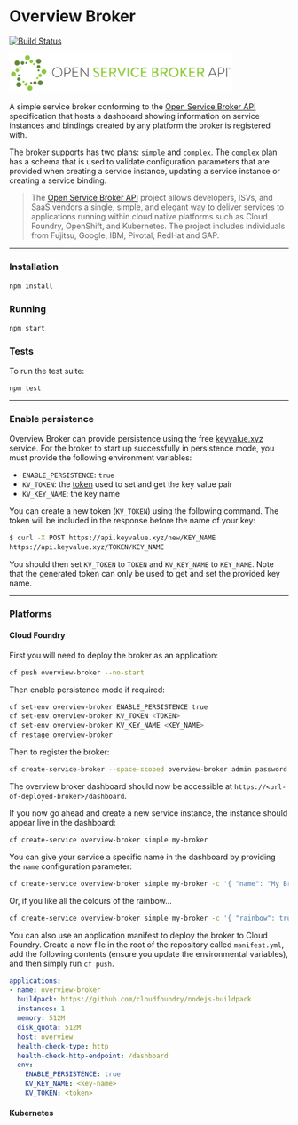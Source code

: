 # Overview Broker
[![Build Status](https://travis-ci.org/mattmcneeney/overview-broker.svg?branch=master)](https://travis-ci.org/mattmcneeney/overview-broker)

![Open Service Broker API](images/openservicebrokerapi.png)

A simple service broker conforming to the [Open Service Broker API](https://github.com/openservicebrokerapi/servicebroker/) specification that hosts a dashboard showing information on service instances and bindings created by any platform the broker is registered with.

The broker supports has two plans: `simple` and `complex`. The `complex` plan has a schema that is used to validate configuration parameters that are provided when creating a service instance, updating a service instance or creating a service binding.

> The [Open Service Broker API](https://www.openservicebrokerapi.org/) project allows developers, ISVs, and SaaS vendors a single, simple, and elegant way to deliver services to applications running within cloud native platforms such as Cloud Foundry, OpenShift, and Kubernetes. The project includes individuals from Fujitsu, Google, IBM, Pivotal, RedHat and SAP.

---

### Installation
```bash
npm install
```

### Running
```bash
npm start
```

### Tests

To run the test suite:
```bash
npm test
```

---

### Enable persistence

Overview Broker can provide persistence using the free [keyvalue.xyz](https://keyvalue.xyz/) service. For the broker to start up successfully in persistence mode, you must provide the following environment variables:
* `ENABLE_PERSISTENCE`: `true`
* `KV_TOKEN`: the [token](https://github.com/kvaas/docs/blob/master/REST%20API.md#post-newkey) used to set and get the key value pair
* `KV_KEY_NAME`: the key name

You can create a new token (`KV_TOKEN`) using the following command. The token will be included in the response before the name of your key:
```bash
$ curl -X POST https://api.keyvalue.xyz/new/KEY_NAME
https://api.keyvalue.xyz/TOKEN/KEY_NAME
```

You should then set `KV_TOKEN` to `TOKEN` and `KV_KEY_NAME` to `KEY_NAME`.
Note that the generated token can only be used to get and set the provided key name.

---

### Platforms

#### Cloud Foundry 

First you will need to deploy the broker as an application:
```bash
cf push overview-broker --no-start
```

Then enable persistence mode if required:
```bash
cf set-env overview-broker ENABLE_PERSISTENCE true
cf set-env overview-broker KV_TOKEN <TOKEN>
cf set-env overview-broker KV_KEY_NAME <KEY_NAME>
cf restage overview-broker
```

Then to register the broker:
```bash
cf create-service-broker --space-scoped overview-broker admin password <url-of-deployed-broker>
```

The overview broker dashboard should now be accessible at `https://<url-of-deployed-broker>/dashboard`.

If you now go ahead and create a new service instance, the instance should appear live in the dashboard:
```bash
cf create-service overview-broker simple my-broker
```

You can give your service a specific name in the dashboard by providing the `name` configuration parameter:
```bash
cf create-service overview-broker simple my-broker -c '{ "name": "My Broker" }'
```

Or, if you like all the colours of the rainbow...
```bash
cf create-service overview-broker simple my-broker -c '{ "rainbow": true }'
```

You can also use an application manifest to deploy the broker to Cloud Foundry. Create a new file in the root of the repository called `manifest.yml`, add the following contents (ensure you update the environmental variables), and then simply run `cf push`.
```yaml
applications:
- name: overview-broker
  buildpack: https://github.com/cloudfoundry/nodejs-buildpack
  instances: 1
  memory: 512M
  disk_quota: 512M
  host: overview
  health-check-type: http
  health-check-http-endpoint: /dashboard
  env:
    ENABLE_PERSISTENCE: true
    KV_KEY_NAME: <key-name>
    KV_TOKEN: <token>
```

#### Kubernetes

